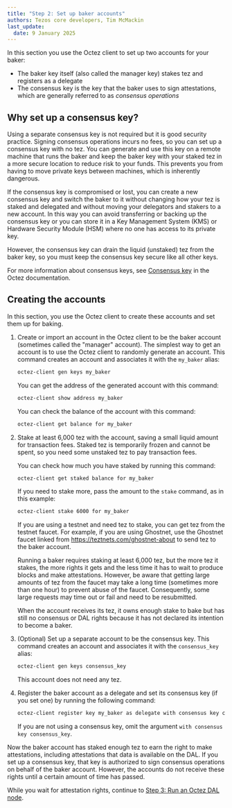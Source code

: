 ```yaml
---
title: "Step 2: Set up baker accounts"
authors: Tezos core developers, Tim McMackin
last_update:
  date: 9 January 2025
---
```


In this section you use the Octez client to set up two accounts for your baker:

- The baker key itself (also called the manager key) stakes tez and registers as a delegate
- The consensus key is the key that the baker uses to sign attestations, which are generally referred to as _consensus operations_

## Why set up a consensus key?

Using a separate consensus key is not required but it is good security practice.
Signing consensus operations incurs no fees, so you can set up a consensus key with no tez.
You can generate and use this key on a remote machine that runs the baker and keep the baker key with your staked tez in a more secure location to reduce risk to your funds.
This prevents you from having to move private keys between machines, which is inherently dangerous.

If the consensus key is compromised or lost, you can create a new consensus key and switch the baker to it without changing how your tez is staked and delegated and without moving your delegators and stakers to a new account.
In this way you can avoid transferring or backing up the consensus key or you can store it in a Key Management System (KMS) or Hardware Security Module (HSM) where no one has access to its private key.

However, the consensus key can drain the liquid (unstaked) tez from the baker key, so you must keep the consensus key secure like all other keys.

For more information about consensus keys, see [Consensus key](https://tezos.gitlab.io/user/key-management.html#consensus-key) in the Octez documentation.

## Creating the accounts

In this section, you use the Octez client to create these accounts and set them up for baking.

1. Create or import an account in the Octez client to be the baker account (sometimes called the "manager" account).
The simplest way to get an account is to use the Octez client to randomly generate an account.
This command creates an account and associates it with the `my_baker` alias:

   ```bash
   octez-client gen keys my_baker
   ```

   You can get the address of the generated account with this command:

   ```bash
   octez-client show address my_baker
   ```

   You can check the balance of the account with this command:

   ```bash
   octez-client get balance for my_baker
   ```

1. Stake at least 6,000 tez with the account, saving a small liquid amount for transaction fees.
Staked tez is temporarily frozen and cannot be spent, so you need some unstaked tez to pay transaction fees.

   You can check how much you have staked by running this command:

   ```bash
   octez-client get staked balance for my_baker
   ```

   If you need to stake more, pass the amount to the `stake` command, as in this example:

   ```bash
   octez-client stake 6000 for my_baker
   ```

   If you are using a testnet and need tez to stake, you can get tez from the testnet faucet.
   For example, if you are using Ghostnet, use the Ghostnet faucet linked from https://teztnets.com/ghostnet-about to send tez to the baker account.

   Running a baker requires staking at least 6,000 tez, but the more tez it stakes, the more rights it gets and the less time it has to wait to produce blocks and make attestations.
   However, be aware that getting large amounts of tez from the faucet may take a long time (sometimes more than one hour) to prevent abuse of the faucet.
   Consequently, some large requests may time out or fail and need to be resubmitted.

   When the account receives its tez, it owns enough stake to bake but has still no consensus or DAL rights because it has not declared its intention to become a baker.

1. (Optional) Set up a separate account to be the consensus key.
This command creates an account and associates it with the `consensus_key` alias:

   ```bash
   octez-client gen keys consensus_key
   ```

   This account does not need any tez.

1. Register the baker account as a delegate and set its consensus key (if you set one) by running the following command:

   ```bash
   octez-client register key my_baker as delegate with consensus key consensus_key
   ```

   If you are not using a consensus key, omit the argument `with consensus key consensus_key`.

Now the baker account has staked enough tez to earn the right to make attestations, including attestations that data is available on the DAL.
If you set up a consensus key, that key is authorized to sign consensus operations on behalf of the baker account.
However, the accounts do not receive these rights until a certain amount of time has passed.

While you wait for attestation rights, continue to [Step 3: Run an Octez DAL node](/tutorials/join-dal-baker/run-dal-node).

